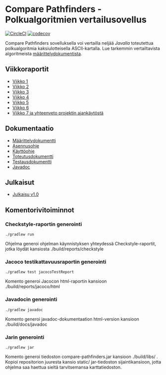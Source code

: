 # Compare Pathfinders - Polkualgoritmien vertailusovellus

[![CircleCI](https://circleci.com/gh/jsalojuuri/compare-pathfinders.svg?style=svg)](https://circleci.com/gh/jsalojuuri/compare-pathfinders)
[![codecov](https://codecov.io/gh/jsalojuuri/compare-pathfinders/branch/master/graph/badge.svg)](https://codecov.io/gh/jsalojuuri/compare-pathfinders)


Compare Pathfinders sovelluksella voi vertailla neljää *Javalla* toteutettua polkualgoritmia kaksiulotteisella ASCII-kartalla. Lue tarkemmin vertailtavista algoritmeista [määrittelydokumentista](./documentation/definition.md).

## Viikkoraportit

* [Viikko 1](./documentation/reports/weeklyreport1.md)
* [Viikko 2](./documentation/reports/weeklyreport2.md)
* [Viikko 3](./documentation/reports/weeklyreport3.md)
* [Viikko 4](./documentation/reports/weeklyreport4.md)
* [Viikko 5](./documentation/reports/weeklyreport5.md)
* [Viikko 6](./documentation/reports/weeklyreport6.md)
* [Viikko 7 ja yhteenveto projektin ajankäytöstä](./documentation/reports/weeklyreport7.md)

## Dokumentaatio

* [Määrittelydokumentti](./documentation/definition.md)
* [Asennusohje](./documentation/installation.md)
* [Käyttöohje](./documentation/manual.md)
* [Toteutusdokumentti](./documentation/implementation.md)
* [Testausdokumentti](./documentation/testing.md)
* [Javadoc](./documentation/javadoc/)

## Julkaisut

* [Julkaisu v1.0](https://github.com/jsalojuuri/compare-pathfinders/releases/tag/v1.0)

## Komentorivitoiminnot

### Checkstyle-raportin generointi

``./gradlew run``

Ohjelma generoi ohjelman käynnistyksen yhteydessä Checkstyle-raportit, jotka löydät kansiosta ./build/reports/checkstyle

### Jacoco testikattavuusraportin generointi

``./gradlew test jacocoTestReport``

Komento generoi Jacocon html-raportin kansioon ./build/reports/jacoco/html

### Javadocin generointi

``./gradlew javadoc``

Komento generoi javadoc-dokumentaation html-version kansioon ./build/docs/javadoc

### Jarin generointi

``./gradlew jar``

Komento generoi tiedoston compare-pathfinders.jar kansioon ./build/libs/ . Kopioi repositorion juuresta kansio static/ jar-tiedoston sijaintikansioon, jotta ohjelma saa haettua sieltä tarvitsemansa karttatiedoston.